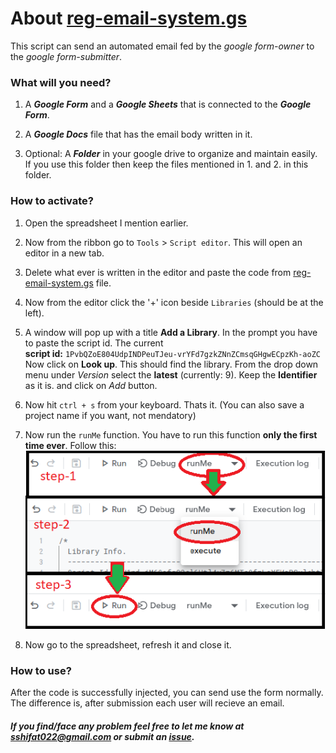 # About [reg-email-system.gs](./reg-email-system.gs)

This script can send an automated email fed by the *google form-owner* to the *google form-submitter*.

### What will you need?

  1. A ***Google Form*** and a ***Google Sheets*** that is connected to the ***Google Form***.

  2. A ***Google Docs*** file that has the email body written in it.

  3. Optional: A ***Folder*** in your google drive to organize and maintain easily. If you use this folder then keep the files mentioned in 1. and 2. in this folder.

### How to activate?

  1. Open the spreadsheet I mention earlier.

  2. Now from the ribbon go to `Tools` > `Script editor`. This will open an editor in a new tab.

  3. Delete what ever is written in the editor and paste the code from [reg-email-system.gs](./reg-email-system.gs) file.

  4. Now from the editor click the '+' icon beside `Libraries` (should be at the left).

  5. A window will pop up with a title **Add a Library**. In the prompt you have to paste the script id.
    The current <br> 
    **script id:** `1PvbQZoE804UdpINDPeuTJeu-vrYFd7gzkZNnZCmsqGHgwECpzKh-aoZC` <br>
    Now click on **Look up**.  This should find the library.
    From the drop down menu under *Version* select the **latest** (currently: 9).
    Keep the **Identifier** as it is. and click on *Add* button.

  6. Now hit `ctrl + s` from your keyboard. Thats it. (You can also save a project name if you want, not mendatory)
  7. Now run the `runMe` function. You have to run this function **only the first time ever**. Follow this:<br>![steps](./run.png)
  8. Now go to the spreadsheet, refresh it and close it.

### How to use?
  After the code is successfully injected, you can send use the form normally. The difference is, after submission each user will recieve an email.
  

##### If you find/face any problem feel free to let me know at sshifat022@gmail.com or submit an [issue](https://github.com/s-shifat/Automation-Scripts/issues).
